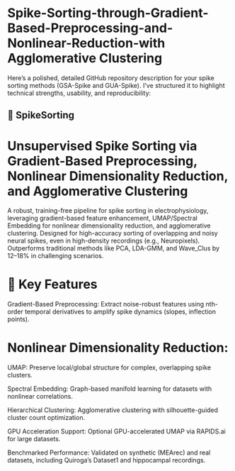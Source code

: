 # Spike-Sorting-through-Gradient-Based-Preprocessing-and-Nonlinear-Reduction-with Agglomerative Clustering

Here’s a polished, detailed GitHub repository description for your spike sorting methods (GSA-Spike and GUA-Spike). I’ve structured it to highlight technical strengths, usability, and reproducibility:

## 🧠 SpikeSorting
# Unsupervised Spike Sorting via Gradient-Based Preprocessing, Nonlinear Dimensionality Reduction, and Agglomerative Clustering

A robust, training-free pipeline for spike sorting in electrophysiology, leveraging gradient-based feature enhancement, UMAP/Spectral Embedding for nonlinear dimensionality reduction, and agglomerative clustering. Designed for high-accuracy sorting of overlapping and noisy neural spikes, even in high-density recordings (e.g., Neuropixels). Outperforms traditional methods like PCA, LDA-GMM, and Wave_Clus by 12–18% in challenging scenarios.

# 🔑 Key Features
Gradient-Based Preprocessing: Extract noise-robust features using nth-order temporal derivatives to amplify spike dynamics (slopes, inflection points).

# Nonlinear Dimensionality Reduction:

UMAP: Preserve local/global structure for complex, overlapping spike clusters.

Spectral Embedding: Graph-based manifold learning for datasets with nonlinear correlations.

Hierarchical Clustering: Agglomerative clustering with silhouette-guided cluster count optimization.

GPU Acceleration Support: Optional GPU-accelerated UMAP via RAPIDS.ai for large datasets.

Benchmarked Performance: Validated on synthetic (MEArec) and real datasets, including Quiroga’s Dataset1 and hippocampal recordings.

